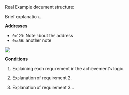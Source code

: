 Real Example document structure:

Brief explanation...

**Addresses**

- `0x123`: Note about the address
- `0x456`: another note

![](https://link.to/screenshot_of_achievements_logic.png)


**Conditions**

1. Explaining each requirement in the achievement's logic.

2. Explanation of requirement 2.

3. Explanation of requirement 3...